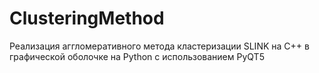 # ClusteringMethod
Реализация аггломеративного метода кластеризации SLINK на C++ в графической оболочке на Python с использованием PyQT5
